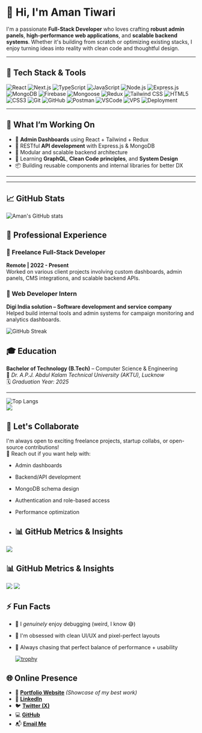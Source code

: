 # 👋 Hi, I'm Aman Tiwari

I'm a passionate **Full-Stack Developer** who loves crafting **robust admin panels**, **high-performance web applications**, and **scalable backend systems**. Whether it's building from scratch or optimizing existing stacks, I enjoy turning ideas into reality with clean code and thoughtful design.

---

## 🧰 Tech Stack & Tools

![React](https://img.shields.io/badge/-React-black?style=flat-square&logo=react)
![Next.js](https://img.shields.io/badge/-Next.js-black?style=flat-square&logo=next.js)
![TypeScript](https://img.shields.io/badge/-TypeScript-black?style=flat-square&logo=typescript)
![JavaScript](https://img.shields.io/badge/-JavaScript-F7DF1E?style=flat&logo=javascript&logoColor=000)
![Node.js](https://img.shields.io/badge/-Node.js-black?style=flat-square&logo=node.js)
![Express.js](https://img.shields.io/badge/-Express.js-black?style=flat-square&logo=express)
![MongoDB](https://img.shields.io/badge/-MongoDB-black?style=flat-square&logo=mongodb)
![Firebase](https://img.shields.io/badge/-Firebase-black?style=flat-square&logo=firebase)
![Mongoose](https://img.shields.io/badge/-Mongoose-black?style=flat-square&logo=mongoose)
![Redux](https://img.shields.io/badge/-Redux-black?style=flat-square&logo=redux)
![Tailwind CSS](https://img.shields.io/badge/-TailwindCSS-black?style=flat-square&logo=tailwind-css)
![HTML5](https://img.shields.io/badge/-HTML5-E34F26?style=flat&logo=html5&logoColor=fff)
![CSS3](https://img.shields.io/badge/-CSS3-1572B6?style=flat&logo=css3)
![Git](https://img.shields.io/badge/-Git-black?style=flat-square&logo=git)
![GitHub](https://img.shields.io/badge/-GitHub-black?style=flat-square&logo=github)
![Postman](https://img.shields.io/badge/-Postman-black?style=flat-square&logo=postman)
![VSCode](https://img.shields.io/badge/-VSCode-black?style=flat-square&logo=visual-studio-code)
![VPS](https://img.shields.io/badge/-VPS-black?style=flat-square&logo=linux)
![Deployment](https://img.shields.io/badge/-Deployment-black?style=flat-square&logo=vercel)

---

## 🚀 What I’m Working On

- 🧩 **Admin Dashboards** using React + Tailwind + Redux  
- 🔗 RESTful **API development** with Express.js & MongoDB  
- 🧱 Modular and scalable backend architecture  
- 🧠 Learning **GraphQL**, **Clean Code principles**, and **System Design**  
- 📦 Building reusable components and internal libraries for better DX  

---
---

## 📈 GitHub Stats

![Aman's GitHub stats](https://github-readme-stats.vercel.app/api?username=digiindia2025&show_icons=true&theme=radical)  

## 💼 Professional Experience

### 🔹 Freelance Full-Stack Developer  
**Remote | 2022 - Present**  
Worked on various client projects involving custom dashboards, admin panels, CMS integrations, and scalable backend APIs.

### 🔹 Web Developer Intern  
**Digi India solution – Software development and service company**  
Helped build internal tools and admin systems for campaign monitoring and analytics dashboards.

![GitHub Streak](https://github-readme-streak-stats.herokuapp.com/?user=digiindia2025&theme=radical)  


## 🎓 Education

**Bachelor of Technology (B.Tech)** – Computer Science & Engineering  
📍 *Dr. A.P.J. Abdul Kalam Technical University (AKTU), Lucknow*  
🗓️ *Graduation Year: 2025*

---
![Top Langs](https://github-readme-stats.vercel.app/api/top-langs/?username=digiindia2025&layout=compact&theme=radical)  
<img src="https://github-profile-summary-cards.vercel.app/api/cards/repos-per-language?username=digiindia2025&theme=radical" />



## 🤝 Let's Collaborate

I'm always open to exciting freelance projects, startup collabs, or open-source contributions!  
💬 Reach out if you want help with:

- Admin dashboards  
- Backend/API development  
- MongoDB schema design  
- Authentication and role-based access  
- Performance optimization

- ## 📊 GitHub Metrics & Insights

<img src="https://github-profile-summary-cards.vercel.app/api/cards/profile-details?username=digiindia2025&theme=radical" />

## 📊 GitHub Metrics & Insights
<img src="https://github-profile-summary-cards.vercel.app/api/cards/most-commit-language?username=digiindia2025&theme=radical" />
<img src="https://github-profile-summary-cards.vercel.app/api/cards/productive-time?username=digiindia2025&theme=radical&utcOffset=5" />

## ⚡ Fun Facts

- 🐛 I *genuinely* enjoy debugging (weird, I know 😅)  
- 🎨 I'm obsessed with clean UI/UX and pixel-perfect layouts  
- 🎯 Always chasing that perfect balance of performance + usability
  
  [![trophy](https://github-profile-trophy.vercel.app/?username=digiindia2025&theme=radical&row=1&column=7)](https://github.com/digiindia2025)

## 🌐 Online Presence

- 🔗 [**Portfolio Website**](https://your-website.com) *(Showcase of my best work)*  
- 💼 [**LinkedIn**](https://www.linkedin.com/in/aman-tiwari-91b869225)  
- 🐦 [**Twitter (X)**](https://x.com/amantiwari2357)  
- 💻 [**GitHub**](https://github.com/digiindia2025)  
- 📬 [**Email Me**](mailto:amankumartiwari5255@gmail.com)

